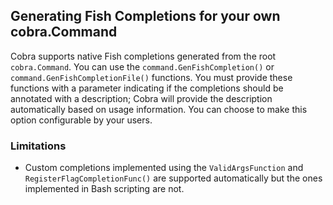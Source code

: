 ## Generating Fish Completions for your own cobra.Command

Cobra supports native Fish completions generated from the root `cobra.Command`.  You can use the `command.GenFishCompletion()` or `command.GenFishCompletionFile()` functions. You must provide these functions with a parameter indicating if the completions should be annotated with a description; Cobra will provide the description automatically based on usage information.  You can choose to make this option configurable by your users.

### Limitations

* Custom completions implemented using the `ValidArgsFunction` and `RegisterFlagCompletionFunc()` are supported automatically but the ones implemented in Bash scripting are not.
